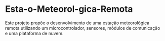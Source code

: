 # Esta-o-Meteorol-gica-Remota
Este projeto propõe o desenvolvimento de uma estação meteorológica remota utilizando um microcontrolador, sensores, módulos de comunicação e uma plataforma de nuvem.
